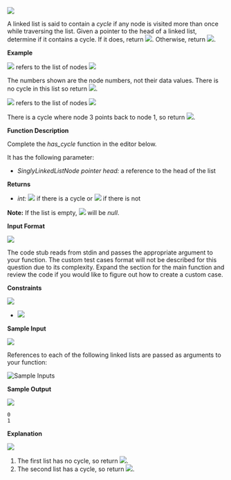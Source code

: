 <div class="challenge_problem_statement"><div class="msB challenge_problem_statement_body"><div class="hackdown-content"><img src="./svg-0.svg" /><p>A linked list is said to contain a <em>cycle</em> if any node is visited more than once while traversing the list.  Given a pointer to the head of a linked list, determine if it contains a cycle.  If it does, return <span style="font-size: 100%; display: inline-block;" class="MathJax_SVG" id="MathJax-Element-1-Frame"><img src="./svg-1.svg" /></span>.  Otherwise, return <span style="font-size: 100%; display: inline-block;" class="MathJax_SVG" id="MathJax-Element-2-Frame"><img src="./svg-2.svg" /></span>.  </p>

<p><strong>Example</strong>  </p>

<p><span style="font-size: 100%; display: inline-block;" class="MathJax_SVG" id="MathJax-Element-3-Frame"><img src="./svg-3.svg" /></span> refers to the list of nodes <span style="font-size: 100%; display: inline-block;" class="MathJax_SVG" id="MathJax-Element-4-Frame"><img src="./svg-4.svg" /></span>  </p>

<p>The numbers shown are the node numbers, not their data values.  There is no cycle in this list so return <span style="font-size: 100%; display: inline-block;" class="MathJax_SVG" id="MathJax-Element-5-Frame"><img src="./svg-5.svg" /></span>.  </p>

<p><span style="font-size: 100%; display: inline-block;" class="MathJax_SVG" id="MathJax-Element-6-Frame"><img src="./svg-6.svg" /></span> refers to the list of nodes <span style="font-size: 100%; display: inline-block;" class="MathJax_SVG" id="MathJax-Element-7-Frame"><img src="./svg-7.svg" /></span>  </p>

<p>There is a cycle where node 3 points back to node 1, so return <span style="font-size: 100%; display: inline-block;" class="MathJax_SVG" id="MathJax-Element-8-Frame"><img src="./svg-8.svg" /></span>.  </p>

<p><strong>Function Description</strong>  </p>

<p>Complete the <em>has_cycle</em> function in the editor below.  </p>

<p>It has the following parameter:  </p>

<ul>
<li><em>SinglyLinkedListNode pointer head:</em>  a reference to the head of the list  </li>
</ul>

<p><strong>Returns</strong>  </p>

<ul>
<li><em>int:</em>  <span style="font-size: 100%; display: inline-block;" class="MathJax_SVG" id="MathJax-Element-9-Frame"><img src="./svg-9.svg" /></span> if there is a cycle or <span style="font-size: 100%; display: inline-block;" class="MathJax_SVG" id="MathJax-Element-10-Frame"><img src="./svg-10.svg" /></span> if there is not  </li>
</ul>

<p><strong>Note:</strong> If the list is empty, <span style="font-size: 100%; display: inline-block;" class="MathJax_SVG" id="MathJax-Element-11-Frame"><img src="./svg-11.svg" /></span> will be <em>null</em>.</p></div></div></div><div class="challenge_input_format"><div class="msB challenge_input_format_title"><p><strong>Input Format</strong></p></div><div class="msB challenge_input_format_body"><div class="hackdown-content"><img src="./svg-12.svg" /><p>The code stub reads from stdin and passes the appropriate argument to your function. The custom test cases format will not be described for this question due to its complexity.  Expand the section for the main function and review the code if you would like to figure out how to create a custom case.  </p></div></div></div><div class="challenge_constraints"><div class="msB challenge_constraints_title"><p><strong>Constraints</strong></p></div><div class="msB challenge_constraints_body"><div class="hackdown-content"><img src="./svg-13.svg" /><ul>
<li><span style="font-size: 100%; display: inline-block;" class="MathJax_SVG" id="MathJax-Element-1-Frame"><img src="./svg-14.svg" /></span></li>
</ul></div></div></div><div class="challenge_sample_input"><div class="msB challenge_sample_input_title"><p><strong>Sample Input</strong></p></div><div class="msB challenge_sample_input_body"><div class="hackdown-content"><img src="./svg-15.svg" /><p>References to each of the following linked lists are passed as arguments to your function:  </p>

<p><img src="https://s3.amazonaws.com/hr-challenge-images/1163/1463778594-900a0ae522-inputs.png" alt="Sample Inputs" title="">    </p></div></div></div><div class="challenge_sample_output"><div class="msB challenge_sample_output_title"><p><strong>Sample Output</strong></p></div><div class="msB challenge_sample_output_body"><div class="hackdown-content"><img src="./svg-16.svg" /><pre><code>0
1
</code></pre></div></div></div><div class="challenge_explanation"><div class="msB challenge_explanation_title"><p><strong>Explanation</strong></p></div><div class="msB challenge_explanation_body"><div class="hackdown-content"><img src="./svg-17.svg" /><ol>
<li>The first list has no cycle, so return <span style="font-size: 100%; display: inline-block;" class="MathJax_SVG" id="MathJax-Element-1-Frame"><img src="./svg-18.svg" /></span>.  </li>
<li>The second list has a cycle, so return <span style="font-size: 100%; display: inline-block;" class="MathJax_SVG" id="MathJax-Element-2-Frame"><img src="./svg-19.svg" /></span>.</li>
</ol></div></div></div>